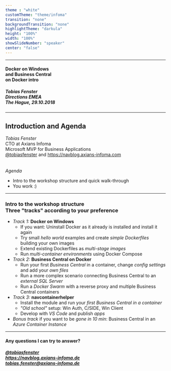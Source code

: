 ```yaml
---
theme : "white"
customTheme: "theme/infoma"
transition: "none"
backgroundTransition: "none"
highlightTheme: "darkula"
height: "100%"
width: "100%"
showSlideNumber: "speaker"
center: "false"
---
```


<!-- .element: class="initialslide_directions" -->

---

<!-- .element: class="initialslide" -->

#### Docker on Windows<br />and Business Central<br />on Docker intro
##### Tobias Fenster<br />Directions EMEA<br />The Hague, 29.10.2018

---

## Introduction and Agenda

*Tobias Fenster*<br />
CTO at Axians Infoma<br />
Microsoft MVP for Business Applications<br />
[@tobiasfenster](https://twitter.com/tobiasfenster) and https://navblog.axians-infoma.com<br />
&nbsp;<br />&nbsp;<br />
*Agenda*
- Intro to the workshop structure and quick walk-through
- You work :)

---

### Intro to the workshop structure<br />Three "tracks" according to your preference

- *Track 1:* **Docker on Windows**
  - If you want: Uninstall Docker as it already is installed and install it again
  - Try small *hello world* examples and create *simple Dockerfiles* building your own images
  - Extend existing Dockerfiles as *multi-stage images*
  - Run *multi-container environments* using Docker Compose
- *Track 2:* **Business Central on Docker**
  - Run your first *Business Central* in a container, change *config settings* and add your *own files*
  - Run a more complex scenario connecting Business Central to an *external SQL Server*
  - Run a *Docker Swarm* with a reverse proxy and multiple Business Central containers
- *Track 3:* **navcontainerhelper**
  - Install the module and run your *first Business Central in a container*
  - *"Old school"* setup: Win Auth, C/SIDE, Win Client
  - Develop with *VS Code* and publish *apps*
- *Bonus track* if you want to be *gone in 10 min*: Business Central in an *Azure Container Instance*

---

<!-- .element: class="finalslide" -->

#### Any questions I can try to answer?

##### [@tobiasfenster](https://twitter.com/tobiasfenster)<br />https://navblog.axians-infoma.de<br />[tobias.fenster@axians-infoma.de](mailto:tobias.fenster@axians-infoma.de)
